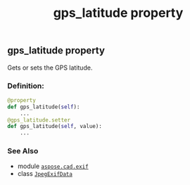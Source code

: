 ﻿---
title: gps_latitude property
second_title: Aspose.CAD for Python via .NET API References
description: 
type: docs
weight: 600
url: /python-net/aspose.cad.exif/jpegexifdata/gps_latitude/
is_root: false
---

## gps_latitude property


Gets or sets the GPS latitude.
### Definition:
```python
@property
def gps_latitude(self):
    ...
@gps_latitude.setter
def gps_latitude(self, value):
    ...
```

### See Also
* module [`aspose.cad.exif`](../../)
* class [`JpegExifData`](/cad/python-net/aspose.cad.exif/jpegexifdata)
